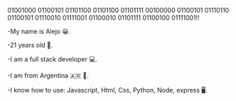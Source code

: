   01001000 01100101 01101100 01101100 01101111 00100000 01100101 01110110 01100101 01110010 01111001 01100010 01101111 01100100 01111001!!
  
-My name is Alejo 😀.

-21 years old 🥳.

-I am a full stack developer 💻.

-I am from Argentina 🇦🇷 🧉.

-I know how to use: Javascript, Html, Css, Python, Node, express 🖥.
